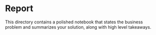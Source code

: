 # Report

This directory contains a polished notebook that states the business problem and summarizes your solution, along with high level takeaways.
